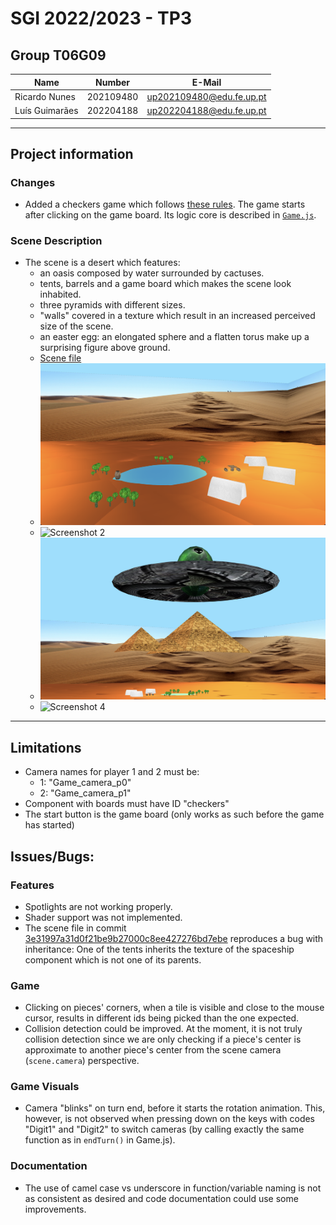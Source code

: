 # SGI 2022/2023 - TP3

## Group T06G09
| Name             | Number    | E-Mail                    |
| ---------------- | --------- | ------------------------- |
| Ricardo Nunes    | 202109480 | up202109480@edu.fe.up.pt  |
| Luís Guimarães   | 202204188 | up202204188@edu.fe.up.pt  |

----
## Project information

### Changes
- Added a checkers game which follows [these rules](https://www.ultraboardgames.com/checkers/game-rules.php). The game starts after clicking on the game board. Its logic core is described in [`Game.js`](./objects/Game.js).

### Scene Description
- The scene is a desert which features: 
  - an oasis composed by water surrounded by cactuses.
  - tents, barrels and a game board which makes the scene look inhabited.
  - three pyramids with different sizes.
  - "walls" covered in a texture which result in an increased perceived size of the scene.
  - an easter egg: an elongated sphere and a flatten torus make up a surprising figure above ground.
  - [Scene file](./scenes/SGI_TP3.xml)
  - ![Screenshot 1](screenshots/1.png)
  - ![Screenshot 2](screenshots/2.png)
  - ![Screenshot 3](screenshots/3.png)
  - ![Screenshot 4](screenshots/4.png)
----
## Limitations
- Camera names for player 1 and 2 must be:
	- 1: "Game_camera_p0"
	- 2: "Game_camera_p1"
- Component with boards must have ID "checkers"
- The start button is the game board (only works as such before the game has started)

## Issues/Bugs:
### Features
- Spotlights are not working properly.
- Shader support was not implemented.
- The scene file in commit [3e31997a31d0f21be9b27000c8ee427276bd7ebe](https://git.fe.up.pt/sgi-meic/sgi-2022-2023/t06/sgi-t06-g09/-/commit/3e31997a31d0f21be9b27000c8ee427276bd7ebe) reproduces a bug with inheritance: One of the tents inherits the texture of the spaceship component which is not one of its parents.
### Game
- Clicking on pieces' corners, when a tile is visible and close to the mouse cursor, results in different ids being picked than the one expected.
- Collision detection could be improved. At the moment, it is not truly collision detection since we are only checking if a piece's center is approximate to another piece's center from the scene camera (`scene.camera`) perspective.
### Game Visuals
- Camera "blinks" on turn end, before it starts the rotation animation. This, however, is not observed when pressing down on the keys with codes "Digit1" and "Digit2" to switch cameras (by calling exactly the same function as in `endTurn()` in Game.js).
### Documentation
- The use of camel case vs underscore in function/variable naming is not as consistent as desired and code documentation could use some improvements.